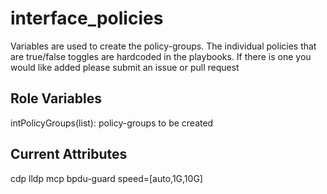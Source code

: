 interface_policies
=========

Variables are used to create the policy-groups.  The individual policies that are true/false toggles are hardcoded in the playbooks.  If there is one you would like added please submit an issue or pull request

Role Variables
--------------

intPolicyGroups(list): policy-groups to be created

Current Attributes
-------------------

cdp
lldp
mcp
bpdu-guard
speed=[auto,1G,10G]

